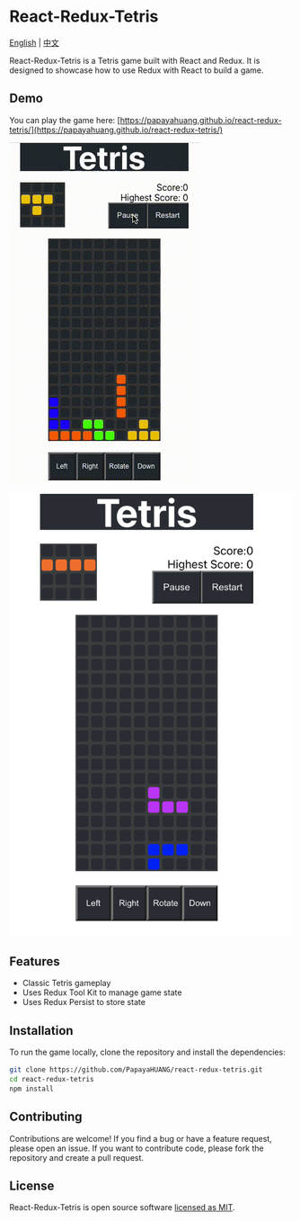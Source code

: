 # React-Redux-Tetris

[English](README.md) | [中文](README_cn.md)

React-Redux-Tetris is a Tetris game built with React and Redux. It is designed to showcase how to use Redux with React to build a game.

## Demo

You can play the game here: [https://papayahuang.github.io/react-redux-tetris/](https://papayahuang.github.io/react-redux-tetris/)

![GIF](https://raw.githubusercontent.com/PapayaHUANG/images/main/img/%E5%B1%8F%E5%B9%95%E5%BD%95%E5%88%B62023-02-28-14.36.54.gif)

![display](https://raw.githubusercontent.com/PapayaHUANG/images/main/img/%E6%88%AA%E5%B1%8F2023-02-27%2021.25.49.png)

## Features

- Classic Tetris gameplay
- Uses Redux Tool Kit to manage game state
- Uses Redux Persist to store state

## Installation

To run the game locally, clone the repository and install the dependencies:

```bash
git clone https://github.com/PapayaHUANG/react-redux-tetris.git
cd react-redux-tetris
npm install
```

## Contributing

Contributions are welcome! If you find a bug or have a feature request, please open an issue. If you want to contribute code, please fork the repository and create a pull request.

## License

React-Redux-Tetris is open source software [licensed as MIT](./LICENSE).
